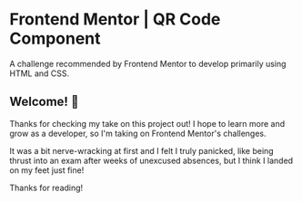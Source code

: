 # Frontend Mentor | QR Code Component

A challenge recommended by Frontend Mentor to develop primarily using HTML and CSS.

## Welcome! 👋

Thanks for checking my take on this project out! I hope to learn more and grow as a developer, so I'm taking on Frontend Mentor's challenges.

It was a bit nerve-wracking at first and I felt I truly panicked, like being thrust into an exam after weeks of unexcused absences, but I think I landed on my feet just fine!

Thanks for reading!